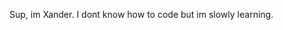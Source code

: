 Sup, im Xander. I dont know how to code but im slowly learning.

<!---
Xanderxx69/Xanderxx69 is a ✨ special ✨ repository because its `README.md` (this file) appears on your GitHub profile.
You can click the Preview link to take a look at your changes.
--->
